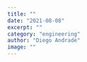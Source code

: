 ```yaml
---
title: ""
date: "2021-08-08"
excerpt: ""
category: "engineering"
author: "Diego Andrade"
image: ""
---
```


